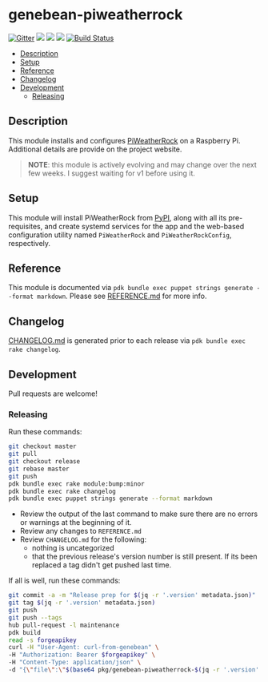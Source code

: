 # genebean-piweatherrock

[![Gitter](https://badges.gitter.im/PiWeatherRock/community.svg)](https://gitter.im/PiWeatherRock/community?utm_source=badge&utm_medium=badge&utm_campaign=pr-badge)
![](https://img.shields.io/puppetforge/pdk-version/genebean/piweatherrock.svg?style=popout)
![](https://img.shields.io/puppetforge/v/genebean/piweatherrock.svg?style=popout)
![](https://img.shields.io/puppetforge/dt/genebean/piweatherrock.svg?style=popout)
[![Build Status](https://travis-ci.com/genebean/genebean-piweatherrock.svg?branch=master)](https://travis-ci.com/genebean/genebean-piweatherrock)

- [Description](#description)
- [Setup](#setup)
- [Reference](#reference)
- [Changelog](#changelog)
- [Development](#development)
  - [Releasing](#releasing)

## Description

This module installs and configures [PiWeatherRock](https://piweatherrock.technicalissues.us) on a Raspberry Pi. Additional details are provide on the project website.

> **NOTE**: this module is actively evolving and may change over the next few weeks. I suggest waiting for v1 before using it.

## Setup

This module will install PiWeatherRock from [PyPI](https://pypi.org/project/piweatherrock/), along with all its pre-requisites, and create systemd services for the app and the web-based configuration utility named `PiWeatherRock` and `PiWeatherRockConfig`, respectively.

## Reference

This module is documented via `pdk bundle exec puppet strings generate --format markdown`. Please see [REFERENCE.md](REFERENCE.md) for more info.

## Changelog

[CHANGELOG.md](CHANGELOG.md) is generated prior to each release via `pdk bundle exec rake changelog`.

## Development

Pull requests are welcome!

### Releasing

Run these commands:

```bash
git checkout master
git pull
git checkout release
git rebase master
git push
pdk bundle exec rake module:bump:minor
pdk bundle exec rake changelog
pdk bundle exec puppet strings generate --format markdown
```

- Review the output of the last command to make sure there are no errors or warnings at the beginning of it.
- Review any changes to `REFERENCE.md`
- Review `CHANGELOG.md` for the following:
  - nothing is uncategorized
  - that the previous release's version number is still present.
    If its been replaced a tag didn't get pushed last time.

If all is well, run these commands:

```bash
git commit -a -m "Release prep for $(jq -r '.version' metadata.json)"
git tag $(jq -r '.version' metadata.json)
git push
git push --tags
hub pull-request -l maintenance
pdk build
read -s forgeapikey
curl -H "User-Agent: curl-from-genebean" \
-H "Authorization: Bearer $forgeapikey" \
-H "Content-Type: application/json" \
-d "{\"file\":\"$(base64 pkg/genebean-piweatherrock-$(jq -r '.version' metadata.json).tar.gz)\"}" https://forgeapi.puppet.com/v3/releases
```

